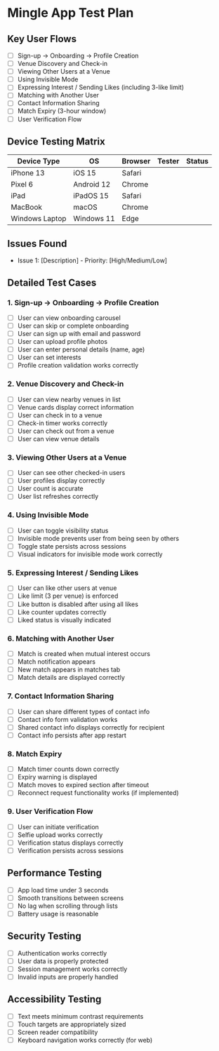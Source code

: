 
# Mingle App Test Plan

## Key User Flows
- [ ] Sign-up → Onboarding → Profile Creation
- [ ] Venue Discovery and Check-in
- [ ] Viewing Other Users at a Venue
- [ ] Using Invisible Mode
- [ ] Expressing Interest / Sending Likes (including 3-like limit)
- [ ] Matching with Another User
- [ ] Contact Information Sharing
- [ ] Match Expiry (3-hour window)
- [ ] User Verification Flow

## Device Testing Matrix
| Device Type | OS | Browser | Tester | Status |
|------------|-----|---------|--------|--------|
| iPhone 13 | iOS 15 | Safari | | |
| Pixel 6 | Android 12 | Chrome | | |
| iPad | iPadOS 15 | Safari | | |
| MacBook | macOS | Chrome | | |
| Windows Laptop | Windows 11 | Edge | | |

## Issues Found
* Issue 1: [Description] - Priority: [High/Medium/Low]

## Detailed Test Cases

### 1. Sign-up → Onboarding → Profile Creation
- [ ] User can view onboarding carousel
- [ ] User can skip or complete onboarding
- [ ] User can sign up with email and password
- [ ] User can upload profile photos
- [ ] User can enter personal details (name, age)
- [ ] User can set interests
- [ ] Profile creation validation works correctly

### 2. Venue Discovery and Check-in
- [ ] User can view nearby venues in list
- [ ] Venue cards display correct information
- [ ] User can check in to a venue
- [ ] Check-in timer works correctly
- [ ] User can check out from a venue
- [ ] User can view venue details

### 3. Viewing Other Users at a Venue
- [ ] User can see other checked-in users
- [ ] User profiles display correctly
- [ ] User count is accurate
- [ ] User list refreshes correctly

### 4. Using Invisible Mode
- [ ] User can toggle visibility status
- [ ] Invisible mode prevents user from being seen by others
- [ ] Toggle state persists across sessions
- [ ] Visual indicators for invisible mode work correctly

### 5. Expressing Interest / Sending Likes
- [ ] User can like other users at venue
- [ ] Like limit (3 per venue) is enforced
- [ ] Like button is disabled after using all likes
- [ ] Like counter updates correctly
- [ ] Liked status is visually indicated

### 6. Matching with Another User
- [ ] Match is created when mutual interest occurs
- [ ] Match notification appears
- [ ] New match appears in matches tab
- [ ] Match details are displayed correctly

### 7. Contact Information Sharing
- [ ] User can share different types of contact info
- [ ] Contact info form validation works
- [ ] Shared contact info displays correctly for recipient
- [ ] Contact info persists after app restart

### 8. Match Expiry
- [ ] Match timer counts down correctly
- [ ] Expiry warning is displayed
- [ ] Match moves to expired section after timeout
- [ ] Reconnect request functionality works (if implemented)

### 9. User Verification Flow
- [ ] User can initiate verification
- [ ] Selfie upload works correctly
- [ ] Verification status displays correctly
- [ ] Verification persists across sessions

## Performance Testing
- [ ] App load time under 3 seconds
- [ ] Smooth transitions between screens
- [ ] No lag when scrolling through lists
- [ ] Battery usage is reasonable

## Security Testing
- [ ] Authentication works correctly
- [ ] User data is properly protected
- [ ] Session management works correctly
- [ ] Invalid inputs are properly handled

## Accessibility Testing
- [ ] Text meets minimum contrast requirements
- [ ] Touch targets are appropriately sized
- [ ] Screen reader compatibility
- [ ] Keyboard navigation works correctly (for web)
